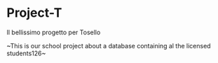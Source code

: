 # Project-T
Il bellissimo progetto per Tosello

~This is our school project about a database containing al the licensed students126~
